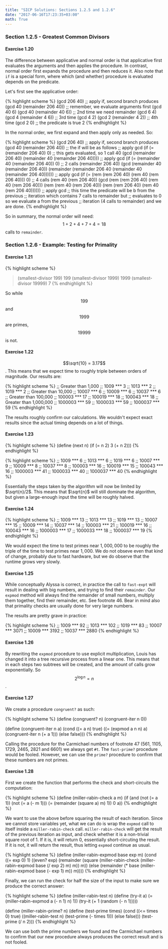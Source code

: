 ```yaml
---
title: "SICP Solutions: Sections 1.2.5 and 1.2.6"
date: "2017-06-16T17:23:35+03:00"
math: True
---
```


### Section 1.2.5 - Greatest Common Divisors

#### Exercise 1.20

The difference between applicative and normal order is that applicative first
evaluates the arguments and then applies the procedure. In contrast, normal
order first expands the procedure and then reduces it. Also note that `if` is a
special form, where which (and whether) procedure is evaluated depends on the
predicate.

Let's first see the applicative order:

{% highlight scheme %}
(gcd 206 40) ;; apply if, second branch produces
(gcd 40 (remainder 206 40)) ;; remember, we evaluate arguments first
(gcd 40 6)
(gcd 40 (remainder 40 6)) ;; 2nd time we need remainder
(gcd 6 4)
(gcd 4 (remainder 4 6)) ;; 3rd time
(gcd 4 2)
(gcd 2 (remainder 4 2)) ;; 4th time
(gcd 2 0) ;; the predicate is true
2
{% endhighlight %}

In the normal order, we first expand and then apply only as needed. So:

{% highlight scheme %}
(gcd 206 40) ;; apply if, second branch produces
(gcd 40 (remainder 206 40)) ;; the if will be as follows
;; apply gcd
(if (= (remainder 206 40) 0) ;; this gets evaluated, so 1 call
    40
    (gcd (remainder 206 40)
         (remainder 40 (remainder 206 40))))
;; apply gcd
(if (= (remainder 40 (remainder 206 40)) 0) ;; 2 calls
    (remainder 206 40)
    (gcd (remainder 40 (remainder 206 40))
         (remainder
           (remainder 206 40
             (remainder 40 (remainder 206 40))))))
;; apply gcd
(if (= (rem (rem 206 40) (rem 40 (rem 206 40))) 0) ;; 4 calls
    (rem 40 (rem 206 40))
    (gcd (rem (rem 206 40) (rem 40 (rem 206 40)))
         (rem
           (rem 40 (rem 206 40))
           (rem (rem 206 40) (rem 40 (rem 206 40))))))
;; apply gcd
;; this time the predicate will be b from the previous
;; iteration which contains 7 calls to remainder but
;; evaluates to 0 so we evaluate a from the previous
;; iteration (4 calls to remainder) and we are done.
{% endhighlight %}

So in summary, the normal order will need:
$$1 + 2 + 4 + 7 + 4 = 18$$ calls to `remainder`.

### Section 1.2.6 - Example: Testing for Primality

#### Exercise 1.21

{% highlight scheme %}
> (smallest-divisor 199)
199
> (smallest-divisor 1999)
1999
> (smallest-divisor 19999)
7
{% endhighlight %}

So while $$199$$ and $$1999$$ are primes, $$19999$$ is not.

#### Exercise 1.22

$$\sqrt{10} = 3.17$$. This means that we expect time to roughly triple between
orders of magnitude. Our results are:

{% highlight scheme %}
;; Greater than 1,000
;; 1009 *** 3
;; 1013 *** 2
;; 1019 *** 2
;; Greater than 10,000
;; 10007 *** 6
;; 10009 *** 6
;; 10037 *** 6
;; Greater than 100,000
;; 100003 *** 17
;; 100019 *** 18
;; 100043 *** 18
;; Greater than 1,000,000
;; 1000003 *** 59
;; 1000033 *** 59
;; 1000037 *** 59
{% endhighlight %}

The results roughly confirm our calculations. We wouldn't expect exact results
since the actual timing depends on a lot of things.

#### Exercise 1.23

{% highlight scheme %}
(define (next n)
  (if (= n 2)
      3
      (+ n 2)))
{% endhighlight %}

{% highlight scheme %}
;; 1009 *** 6
;; 1013 *** 6
;; 1019 *** 6
;; 10007 *** 9
;; 10009 *** 8
;; 10037 *** 8
;; 100003 *** 16
;; 100019 *** 15
;; 100043 *** 16
;; 1000003 *** 41
;; 1000033 *** 40
;; 1000037 *** 40
{% endhighlight %}

Essentially the steps taken by the algorithm will now be limited by
$\sqrt{n}/2$. This means that $\sqrt{n}$ will still dominate the algorithm, but
given a large-enough input the time will be roughly halved.

#### Exercise 1.24

{% highlight scheme %}
;; 1009 *** 13
;; 1013 *** 13
;; 1019 *** 13
;; 10007 *** 15
;; 10009 *** 14
;; 10037 *** 14
;; 100003 *** 21
;; 100019 *** 16
;; 100043 *** 16
;; 1000003 *** 17
;; 1000033 *** 18
;; 1000037 *** 19
{% endhighlight %}

We would expect the time to test primes near $1,000,000$ to be roughly the
triple of the time to test primes near $1,000$. We do not obseve even that kind
of change, probably due to fast hardware, but we do observe that the runtime
grows very slowly.

#### Exercise 1.25

While conceptually Alyssa is correct, in practice the call to `fast-expt` will
result in dealing with big numbers, and trying to find their `remainder`. Our
`expmod` method will always find the remainder of small numbers, multiply them
together, find their remainder, etc. See footnote 46. Bear in mind also that
primality checks are usually done for very large numbers.

The results are pretty grave in practice:

{% highlight scheme %}
;; 1009 *** 92
;; 1013 *** 102
;; 1019 *** 83
;; 10007 *** 3071
;; 10009 *** 3192
;; 10037 *** 2880
{% endhighlight %}

#### Exercise 1.26

By rewriting the `expmod` procedure to use explicit multiplication, Louis has
changed it into a tree recursive process from a linear one. This means that in
each steps two subtrees will be created, and the amount of calls grow
exponentially. So $$2^{\log n} = n$$.

#### Exercise 1.27

We create a procedure `congruent?` as such:

{% highlight scheme %}
(define (congruent? n)
  (congruent-iter n 0))

(define (congruent-iter n a)
  (cond ((= a n) true)
        ((= (expmod a n n) a) (congruent-iter n (+ a 1)))
        (else false)))
{% endhighlight %}

Calling the procedure for the Carmichael numbers of footnote 47 (561, 1105,
1729, 2465, 2821 and 6601) we always get `#t`. The `fast-prime?` procedure would
be fooled. However, we can use the `prime?` procedure to confirm that these
numbers are not primes.

#### Exercise 1.28

First we create the function that performs the check and short-circuits the
computation:

{% highlight scheme %}
(define (miller-rabin-check a m)
  (if (and (not (= a 1))
           (not (= a (- m 1)))
           (= (remainder (square a) m) 1))
      0
      a))
{% endhighlight %}

We want to use the above before squaring the result of each iteration. Since we
cannot store variables yet, what we can do is wrap the `expmod` call to itself
inside a `miller-rabin-check` call. `miller-rabin-check` will get the result of
the previous iteration as input, and check whether it is a non-trivial square
root of 1. If it is, it will return 0, essentially short-circuting the result.
If it is not, it will return the result, thus letting `expmod` continue as
usual.

{% highlight scheme %}
(define (miller-rabin-expmod base exp m)
  (cond ((= exp 0) 1)
        ((even? exp)
         (remainder
          (square
           (miller-rabin-check
            (miller-rabin-expmod base (/ exp 2) m) m)) m))
        (else
         (remainder (* base
          (miller-rabin-expmod base (- exp 1) m))
          m))))
{% endhighlight %}

Finally, we can run the check for half the size of the input to make sure we
produce the correct answer:

{% highlight scheme %}
(define (miller-rabin-test n)
  (define (try-it a)
    (= (miller-rabin-expmod a (- n 1) n) 1))
  (try-it (+ 1 (random (- n 1)))))

(define (miller-rabin-prime? n)
  (define (test-prime times)
    (cond ((<= times 0) true)
          ((miller-rabin-test n) (test-prime (- times 1)))
          (else false)))
  (test-prime (/ n 2)))
{% endhighlight %}

We can use both the prime numbers we found and the Carmichael numbers to confirm
that our new procedure always produces the correct result and is not fooled.


